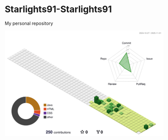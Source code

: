 # Starlights91-Starlights91
My personal repository


![](./profile-3d-contrib/profile-green-animate.svg)
